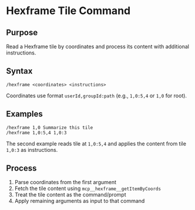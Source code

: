 # Hexframe Tile Command

## Purpose
Read a Hexframe tile by coordinates and process its content with additional instructions.

## Syntax
```
/hexframe <coordinates> <instructions>
```

Coordinates use format `userId,groupId:path` (e.g., `1,0:5,4` or `1,0` for root).

## Examples
```
/hexframe 1,0 Summarize this tile
/hexframe 1,0:5,4 1,0:3
```
The second example reads tile at `1,0:5,4` and applies the content from tile `1,0:3` as instructions.

## Process

1. Parse coordinates from the first argument
2. Fetch the tile content using `mcp__hexframe__getItemByCoords`
3. Treat the tile content as the command/prompt
4. Apply remaining arguments as input to that command
